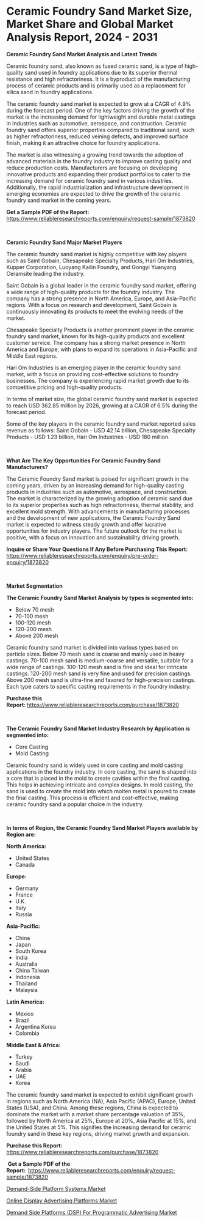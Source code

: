 <p><h1>Ceramic Foundry Sand Market Size, Market Share and Global Market Analysis Report, 2024 - 2031</h1></p><p><strong>Ceramic Foundry Sand Market Analysis and Latest Trends</strong></p>
<p><p>Ceramic foundry sand, also known as fused ceramic sand, is a type of high-quality sand used in foundry applications due to its superior thermal resistance and high refractoriness. It is a byproduct of the manufacturing process of ceramic products and is primarily used as a replacement for silica sand in foundry applications.</p><p>The ceramic foundry sand market is expected to grow at a CAGR of 4.9% during the forecast period. One of the key factors driving the growth of the market is the increasing demand for lightweight and durable metal castings in industries such as automotive, aerospace, and construction. Ceramic foundry sand offers superior properties compared to traditional sand, such as higher refractoriness, reduced veining defects, and improved surface finish, making it an attractive choice for foundry applications.</p><p>The market is also witnessing a growing trend towards the adoption of advanced materials in the foundry industry to improve casting quality and reduce production costs. Manufacturers are focusing on developing innovative products and expanding their product portfolios to cater to the increasing demand for ceramic foundry sand in various industries. Additionally, the rapid industrialization and infrastructure development in emerging economies are expected to drive the growth of the ceramic foundry sand market in the coming years.</p></p>
<p><strong>Get a Sample PDF of the Report:&nbsp;</strong> <a href="https://www.reliableresearchreports.com/enquiry/request-sample/1873820">https://www.reliableresearchreports.com/enquiry/request-sample/1873820</a></p>
<p>&nbsp;</p>
<p><strong>Ceramic Foundry Sand Major Market Players</strong></p>
<p><p>The ceramic foundry sand market is highly competitive with key players such as Saint Gobain, Chesapeake Specialty Products, Hari Om Industries, Kupper Corporation, Luoyang Kailin Foundry, and Gongyi Yuanyang Ceramsite leading the industry. </p><p>Saint Gobain is a global leader in the ceramic foundry sand market, offering a wide range of high-quality products for the foundry industry. The company has a strong presence in North America, Europe, and Asia-Pacific regions. With a focus on research and development, Saint Gobain is continuously innovating its products to meet the evolving needs of the market. </p><p>Chesapeake Specialty Products is another prominent player in the ceramic foundry sand market, known for its high-quality products and excellent customer service. The company has a strong market presence in North America and Europe, with plans to expand its operations in Asia-Pacific and Middle East regions. </p><p>Hari Om Industries is an emerging player in the ceramic foundry sand market, with a focus on providing cost-effective solutions to foundry businesses. The company is experiencing rapid market growth due to its competitive pricing and high-quality products. </p><p>In terms of market size, the global ceramic foundry sand market is expected to reach USD 362.85 million by 2026, growing at a CAGR of 6.5% during the forecast period. </p><p>Some of the key players in the ceramic foundry sand market reported sales revenue as follows: Saint Gobain - USD 42.14 billion, Chesapeake Specialty Products - USD 1.23 billion, Hari Om Industries - USD 180 million.</p></p>
<p>&nbsp;</p>
<p><strong>What Are The Key Opportunities For Ceramic Foundry Sand Manufacturers?</strong></p>
<p><p>The Ceramic Foundry Sand market is poised for significant growth in the coming years, driven by an increasing demand for high-quality casting products in industries such as automotive, aerospace, and construction. The market is characterized by the growing adoption of ceramic sand due to its superior properties such as high refractoriness, thermal stability, and excellent mold strength. With advancements in manufacturing processes and the development of new applications, the Ceramic Foundry Sand market is expected to witness steady growth and offer lucrative opportunities for industry players. The future outlook for the market is positive, with a focus on innovation and sustainability driving growth.</p></p>
<p><strong>Inquire or Share Your Questions If Any Before Purchasing This Report:</strong> <a href="https://www.reliableresearchreports.com/enquiry/pre-order-enquiry/1873820">https://www.reliableresearchreports.com/enquiry/pre-order-enquiry/1873820</a></p>
<p>&nbsp;</p>
<p><strong>Market Segmentation</strong></p>
<p><strong>The Ceramic Foundry Sand Market Analysis by types is segmented into:</strong></p>
<p><ul><li>Below 70 mesh</li><li>70-100 mesh</li><li>100-120 mesh</li><li>120-200 mesh</li><li>Above 200 mesh</li></ul></p>
<p><p>Ceramic foundry sand market is divided into various types based on particle sizes. Below 70 mesh sand is coarse and mainly used in heavy castings. 70-100 mesh sand is medium-coarse and versatile, suitable for a wide range of castings. 100-120 mesh sand is fine and ideal for intricate castings. 120-200 mesh sand is very fine and used for precision castings. Above 200 mesh sand is ultra-fine and favored for high-precision castings. Each type caters to specific casting requirements in the foundry industry.</p></p>
<p><strong>Purchase this Report:&nbsp;</strong><a href="https://www.reliableresearchreports.com/purchase/1873820">https://www.reliableresearchreports.com/purchase/1873820</a></p>
<p>&nbsp;</p>
<p><strong>The Ceramic Foundry Sand Market Industry Research by Application is segmented into:</strong></p>
<p><ul><li>Core Casting</li><li>Mold Casting</li></ul></p>
<p><p>Ceramic foundry sand is widely used in core casting and mold casting applications in the foundry industry. In core casting, the sand is shaped into a core that is placed in the mold to create cavities within the final casting. This helps in achieving intricate and complex designs. In mold casting, the sand is used to create the mold into which molten metal is poured to create the final casting. This process is efficient and cost-effective, making ceramic foundry sand a popular choice in the industry.</p></p>
<p>&nbsp;</p>
<p><strong>In terms of Region, the Ceramic Foundry Sand Market Players available by Region are:</strong></p>
<p>
    <p> <strong> North America: </strong>
        <ul>
            <li>United States</li>
            <li>Canada</li>
        </ul>
        </p> 
    <p> <strong> Europe: </strong>
        <ul>
            <li>Germany</li>
            <li>France</li>
            <li>U.K.</li>
            <li>Italy</li>
            <li>Russia</li>
        </ul>
        </p> 
    <p> <strong> Asia-Pacific: </strong>
        <ul>
            <li>China</li>
            <li>Japan</li>
            <li>South Korea</li>
            <li>India</li>
            <li>Australia</li>
            <li>China Taiwan</li>
            <li>Indonesia</li>
            <li>Thailand</li>
            <li>Malaysia</li>
        </ul>
        </p> 
    <p> <strong> Latin America: </strong>
        <ul>
            <li>Mexico</li>
            <li>Brazil</li>
            <li>Argentina Korea</li>
            <li>Colombia</li>
        </ul>
        </p> 
    <p> <strong> Middle East & Africa: </strong>
        <ul>
            <li>Turkey</li>
            <li>Saudi</li>
            <li>Arabia</li>
            <li>UAE</li>
            <li>Korea</li>
        </ul>
    </p>
    </p>
<p><p>The ceramic foundry sand market is expected to exhibit significant growth in regions such as North America (NA), Asia Pacific (APAC), Europe, United States (USA), and China. Among these regions, China is expected to dominate the market with a market share percentage valuation of 35%, followed by North America at 25%, Europe at 20%, Asia Pacific at 15%, and the United States at 5%. This signifies the increasing demand for ceramic foundry sand in these key regions, driving market growth and expansion.</p></p>
<p><strong>Purchase this Report: </strong><a href="https://www.reliableresearchreports.com/purchase/1873820">https://www.reliableresearchreports.com/purchase/1873820</a></p>
<p>&nbsp;<strong>Get a Sample PDF of the Report:&nbsp;&nbsp;</strong><a href="https://www.reliableresearchreports.com/enquiry/request-sample/1873820">https://www.reliableresearchreports.com/enquiry/request-sample/1873820</a></p>
<p><strong></strong></p>
<p><p><a href="https://view.publitas.com/reportprime-1/demand-side-platform-systems-market-share-market-new-trends-analysis-report-by-type-by-application-by-end-use-by-region-and-segment-forecasts-2023-2030/">Demand-Side Platform Systems Market</a></p><p><a href="https://view.publitas.com/reportprime-1/online-display-advertising-platforms-market-growth-market-trends-covid-19-impact-and-forecasts-for-period-from-2023-2030/">Online Display Advertising Platforms Market</a></p><p><a href="https://view.publitas.com/reportprime-1/demand-side-platforms-dsp-for-programmatic-advertising-market-size-2023-2030-global-industrial-analysis-key-geographical-regions-market-share-top-key-players-product-types-and-forecast-research-report/">Demand Side Platforms (DSP) For Programmatic Advertising Market</a></p></p>